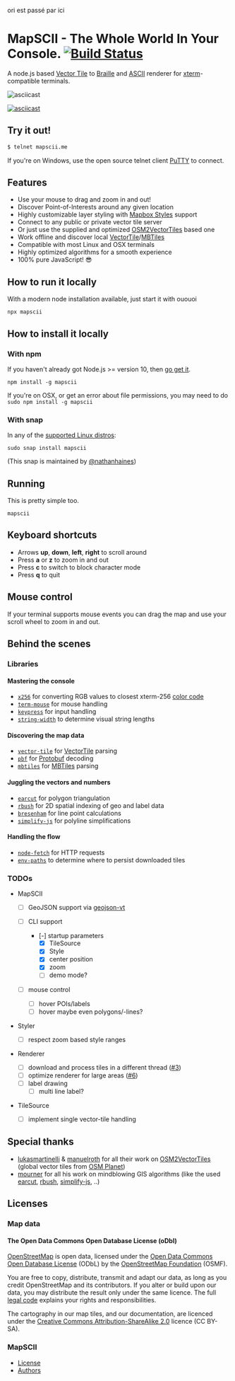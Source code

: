 ori est passé par ici

# MapSCII - The Whole World In Your Console. [![Build Status](https://travis-ci.com/rastapasta/mapscii.svg?branch=master)](https://travis-ci.com/rastapasta/mapscii)

A node.js based [Vector Tile](http://wiki.openstreetmap.org/wiki/Vector_tiles) to [Braille](http://www.fileformat.info/info/unicode/block/braille_patterns/utf8test.htm) and [ASCII](https://de.wikipedia.org/wiki/American_Standard_Code_for_Information_Interchange) renderer for [xterm](https://en.wikipedia.org/wiki/Xterm)-compatible terminals.

<img href="https://ih1.redbubble.net/image.5194713243.7881/bg,f8f8f8-flat,750x,075,f-pad,750x1000,f8f8f8.jpg" target="_blank">![asciicast](https://ih1.redbubble.net/image.5194713243.7881/bg,f8f8f8-flat,750x,075,f-pad,750x1000,f8f8f8.jpg)</img>

<a href="https://asciinema.org/a/117813?autoplay=1" target="_blank">![asciicast](https://cloud.githubusercontent.com/assets/1259904/25480718/497a64e2-2b4a-11e7-9cf0-ed52ee0b89c0.png)</a>

## Try it out!

```sh
$ telnet mapscii.me
```

If you're on Windows, use the open source telnet client [PuTTY](https://www.chiark.greenend.org.uk/~sgtatham/putty/latest.html) to connect.

## Features

- Use your mouse to drag and zoom in and out!
- Discover Point-of-Interests around any given location
- Highly customizable layer styling with [Mapbox Styles](https://www.mapbox.com/mapbox-gl-style-spec/) support
- Connect to any public or private vector tile server
- Or just use the supplied and optimized [OSM2VectorTiles](https://github.com/osm2vectortiles) based one
- Work offline and discover local [VectorTile](https://github.com/mapbox/vector-tile-spec)/[MBTiles](https://github.com/mapbox/mbtiles-spec)
- Compatible with most Linux and OSX terminals
- Highly optimized algorithms for a smooth experience
- 100% pure JavaScript! :sunglasses:

## How to run it locally

With a modern node installation available, just start it with
ououoi
```
npx mapscii
```

## How to install it locally

### With npm

If you haven't already got Node.js >= version 10, then [go get it](http://nodejs.org/).

```
npm install -g mapscii
```

If you're on OSX, or get an error about file permissions, you may need to do `sudo npm install -g mapscii`

### With snap

In any of the [supported Linux distros](https://snapcraft.io/docs/core/install):

    sudo snap install mapscii

(This snap is maintained by [@nathanhaines](https://github.com/nathanhaines/))

## Running

This is pretty simple too.

```
mapscii
```

## Keyboard shortcuts

- Arrows **up**, **down**, **left**, **right** to scroll around
- Press **a** or **z** to zoom in and out
- Press **c** to switch to block character mode
- Press **q** to quit

## Mouse control

If your terminal supports mouse events you can drag the map and use your scroll wheel to zoom in and out.

## Behind the scenes

### Libraries

#### Mastering the console

- [`x256`](https://github.com/substack/node-x256) for converting RGB values to closest xterm-256 [color code](https://en.wikipedia.org/wiki/File:Xterm_256color_chart.svg)
- [`term-mouse`](https://github.com/CoderPuppy/term-mouse) for mouse handling
- [`keypress`](https://github.com/TooTallNate/keypress) for input handling
- [`string-width`](https://github.com/sindresorhus/string-width) to determine visual string lengths

#### Discovering the map data

- [`vector-tile`](https://github.com/mapbox/vector-tile-js) for [VectorTile](https://github.com/mapbox/vector-tile-spec/tree/master/2.1) parsing
- [`pbf`](https://github.com/mapbox/pbf) for [Protobuf](https://developers.google.com/protocol-buffers/) decoding
- [`mbtiles`](https://github.com/mapbox/node-mbtiles) for [MBTiles](https://github.com/mapbox/mbtiles-spec/blob/master/1.2/spec.md) parsing

#### Juggling the vectors and numbers

- [`earcut`](https://github.com/mapbox/earcut) for polygon triangulation
- [`rbush`](https://github.com/mourner/rbush) for 2D spatial indexing of geo and label data
- [`bresenham`](https://github.com/madbence/node-bresenham) for line point calculations
- [`simplify-js`](https://github.com/mourner/simplify-js) for polyline simplifications

#### Handling the flow

- [`node-fetch`](https://github.com/bitinn/node-fetch) for HTTP requests
- [`env-paths`](https://github.com/sindresorhus/env-paths) to determine where to persist downloaded tiles

### TODOs

- MapSCII

  - [ ] GeoJSON support via [geojson-vt](https://github.com/mapbox/geojson-vt)
  - [ ] CLI support

    - [-] startup parameters
      - [x] TileSource
      - [x] Style
      - [x] center position
      - [x] zoom
      - [ ] demo mode?

  - [ ] mouse control
    - [ ] hover POIs/labels
    - [ ] hover maybe even polygons/-lines?

- Styler

  - [ ] respect zoom based style ranges

- Renderer

  - [ ] download and process tiles in a different thread ([#3](https://github.com/rastapasta/mapscii/issues/3))
  - [ ] optimize renderer for large areas ([#6](https://github.com/rastapasta/mapscii/issues/6))
  - [ ] label drawing
    - [ ] multi line label?

- TileSource
  - [ ] implement single vector-tile handling

## Special thanks

- [lukasmartinelli](https://github.com/lukasmartinelli) & [manuelroth](https://github.com/manuelroth) for all their work on [OSM2VectorTiles](https://github.com/osm2vectortiles) (global vector tiles from [OSM Planet](https://wiki.openstreetmap.org/wiki/Planet.osm))
- [mourner](https://github.com/mourner) for all his work on mindblowing GIS algorithms (like the used [earcut](https://github.com/mapbox/earcut), [rbush](https://github.com/mourner/rbush), [simplify-js](https://github.com/mourner/simplify-js), ..)

## Licenses

### Map data

#### The Open Data Commons Open Database License (oDbl)

[OpenStreetMap](https://www.openstreetmap.org) is open data, licensed under the [Open Data Commons Open Database License](http://opendatacommons.org/licenses/odbl/) (ODbL) by the [OpenStreetMap Foundation](http://osmfoundation.org/) (OSMF).

You are free to copy, distribute, transmit and adapt our data, as long as you credit OpenStreetMap and its contributors. If you alter or build upon our data, you may distribute the result only under the same licence. The full [legal code](http://opendatacommons.org/licenses/odbl/1.0/) explains your rights and responsibilities.

The cartography in our map tiles, and our documentation, are licenced under the [Creative Commons Attribution-ShareAlike 2.0](http://creativecommons.org/licenses/by-sa/2.0/) licence (CC BY-SA).

### MapSCII

- [License](./LICENSE)
- [Authors](./AUTHORS)
